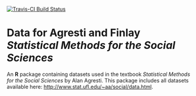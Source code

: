 [![Travis-CI Build Status](https://travis-ci.org/jrnold/r-smss.svg?branch=master)](https://travis-ci.org/jrnold/r-smss)

# Data for Agresti and Finlay *Statistical Methods for the Social Sciences*


An **R** package containing datasets used in the textbook *Statistical
Methods for the Social Sciences* by Alan Agresti. This package 
includes all datasets available here: http://www.stat.ufl.edu/~aa/social/data.html.
